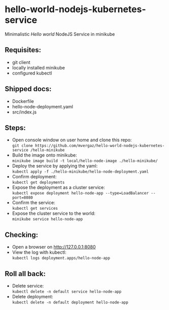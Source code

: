 # hello-world-nodejs-kubernetes-service
Minimalistic *Hello world* NodeJS Service in minikube
## Requisites:
-   git client
-   locally installed minikube
-   configured kubectl
## Shipped docs:
-   Dockerfile
-   hello-node-deployment.yaml
-   src/index.js
##  Steps:
-   Open console window on user home and clone this repo:\
`git clone https://github.com/mvergaz/hello-world-nodejs-kubernetes-service /hello-minikube`
-   Build the image onto minikube:\
`minikube image build -t local/hello-node-image ./hello-minikube/`
-   Deploy the service by applying the yaml:\
`kubectl apply -f ./hello-minikube/hello-node-deployment.yaml`
-   Confirm deployment:\
`kubectl get deployments`
-   Expose the deployment as a cluster service:\
`kubectl expose deployment hello-node-app --type=LoadBalancer --port=8080`
-   Confirm the service:\
`kubectl get services`
-   Expose the cluster service to the world:\
`minikube service hello-node-app`
## Checking:
-   Open a browser on http://127.0.0.1:8080
-   View the log with kubectl:\
`kubectl logs deployment.apps/hello-node-app`
## Roll all back:
-   Delete service:\
`kubectl delete -n default service hello-node-app`
-   Delete deployment:\
`kubectl delete -n default deployment hello-node-app`